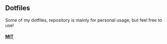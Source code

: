 ## Dotfiles

Some of my dotfiles, repository is mainly for personal usage, but feel free to use!

#### [MIT](LICENSE.md)
